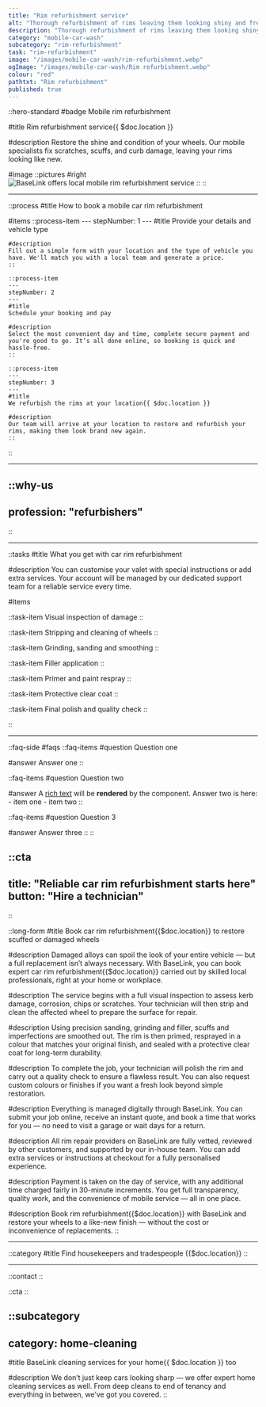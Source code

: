 ```yaml
---
title: "Rim refurbishment service"
alt: "Thorough refurbishment of rims leaving them looking shiny and fresh"
description: "Thorough refurbishment of rims leaving them looking shiny and fresh"
category: "mobile-car-wash"
subcategory: "rim-refurbishment"
task: "rim-refurbishment"
image: "/images/mobile-car-wash/rim-refurbishment.webp"
ogImage: "/images/mobile-car-wash/Rim refurbishment.webp"
colour: "red"
pathtxt: "Rim refurbishment"
published: true
---
```


::hero-standard
#badge
Mobile rim refurbishment

#title
Rim refurbishment service{{ $doc.location }}

#description
Restore the shine and condition of your wheels. Our mobile specialists fix scratches, scuffs, and curb damage, leaving your rims looking like new.

#image
    ::pictures
    #right
    ![BaseLink offers local mobile rim refurbishment service](/images/mobile-car-wash/rim-refurbishment.webp)
    ::
::

---

::process
#title
How to book a mobile car rim refurbishment

#items
    ::process-item
    ---
    stepNumber: 1
    ---
    #title
    Provide your details and vehicle type

    #description
    Fill out a simple form with your location and the type of vehicle you have. We'll match you with a local team and generate a price.
    ::
    
    ::process-item
    ---
    stepNumber: 2
    ---
    #title
    Schedule your booking and pay

    #description
    Select the most convenient day and time, complete secure payment and you're good to go. It’s all done online, so booking is quick and hassle-free.
    ::

    ::process-item
    ---
    stepNumber: 3
    ---
    #title
    We refurbish the rims at your location{{ $doc.location }}

    #description
    Our team will arrive at your location to restore and refurbish your rims, making them look brand new again.
    ::
::

---

::why-us
---
profession: "refurbishers"
---
::

---

::tasks
#title
What you get with car rim refurbishment

#description
You can customise your valet with special instructions or add extra services. Your account will be managed by our dedicated support team for a reliable service every time.

#items

  ::task-item
  Visual inspection of damage
  ::

  ::task-item
  Stripping and cleaning of wheels
  ::

  ::task-item
  Grinding, sanding and smoothing
  ::

  ::task-item
  Filler application
  ::

  ::task-item
  Primer and paint respray
  ::

  ::task-item
  Protective clear coat
  ::

  ::task-item
  Final polish and quality check
  ::

::

---

::faq-side
#faqs
  ::faq-items
  #question
  Question one

  #answer
  Answer one
  ::

  ::faq-items
  #question
  Question two

  #answer
  A [rich text](/services/commercial-cleaning) will be **rendered** by the component.
  Answer two is here:
    - item one
    - item two
  ::

  ::faq-items
  #question
  Question 3

  #answer
  Answer three
  ::
::

::cta
---
title: "Reliable car rim refurbishment starts here"
button: "Hire a technician"
---
::

::long-form
#title
Book car rim refurbishment{{$doc.location}} to restore scuffed or damaged wheels

#description
Damaged alloys can spoil the look of your entire vehicle — but a full replacement isn’t always necessary. With BaseLink, you can book expert car rim refurbishment{{$doc.location}} carried out by skilled local professionals, right at your home or workplace.

#description
The service begins with a full visual inspection to assess kerb damage, corrosion, chips or scratches. Your technician will then strip and clean the affected wheel to prepare the surface for repair.

#description
Using precision sanding, grinding and filler, scuffs and imperfections are smoothed out. The rim is then primed, resprayed in a colour that matches your original finish, and sealed with a protective clear coat for long-term durability.

#description
To complete the job, your technician will polish the rim and carry out a quality check to ensure a flawless result. You can also request custom colours or finishes if you want a fresh look beyond simple restoration.

#description
Everything is managed digitally through BaseLink. You can submit your job online, receive an instant quote, and book a time that works for you — no need to visit a garage or wait days for a return.

#description
All rim repair providers on BaseLink are fully vetted, reviewed by other customers, and supported by our in-house team. You can add extra services or instructions at checkout for a fully personalised experience.

#description
Payment is taken on the day of service, with any additional time charged fairly in 30-minute increments. You get full transparency, quality work, and the convenience of mobile service — all in one place.

#description
Book rim refurbishment{{$doc.location}} with BaseLink and restore your wheels to a like-new finish — without the cost or inconvenience of replacements.
::

---

::category
#title
Find housekeepers and tradespeople {{$doc.location}}
::

---

::contact
::

::cta
::

::subcategory
---
category: home-cleaning
---
#title
BaseLink cleaning services for your home{{ $doc.location }} too

#description
We don’t just keep cars looking sharp — we offer expert home cleaning services as well. From deep cleans to end of tenancy and everything in between, we’ve got you covered.
::